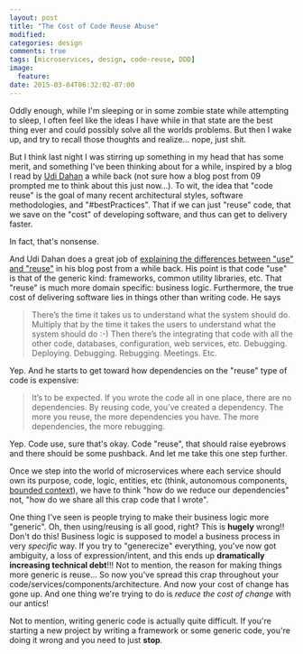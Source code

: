 ```yaml
---
layout: post
title: "The Cost of Code Reuse Abuse"
modified:
categories: design
comments: true
tags: [microservices, design, code-reuse, DDD]
image:
  feature:
date: 2015-03-04T06:32:02-07:00
---
```


Oddly enough, while I'm sleeping or in some zombie state while attempting to sleep, I often feel like the ideas I have while in that state are the best thing ever and could possibly solve all the worlds problems. But then I wake up, and try to recall those thoughts and realize... nope, just shit.

But I think last night I was stirring up something in my head that has some merit, and something I've been thinking about for a while, inspired by a blog I read by [Udi Dahan][udi] a while back (not sure how a blog post from 09 prompted me to think about this just now...). To wit, the idea that "code reuse" is the goal of many recent architectural styles, software methodologies, and "#bestPractices". That if we can just "reuse" code, that we save on the "cost" of developing software, and thus can get to delivery faster. 

In fact, that's nonsense.

And Udi Dahan does a great job of [explaining the differences between "use" and "reuse"][udi-reuse] in his blog post from a while back. His point is that code "use" is that of the generic kind: frameworks, common utility libraries, etc. That "reuse" is much more domain specific: business logic. Furthermore, the true cost of delivering software lies in things other than writing code. He says

>There’s the time it takes us to understand what the system should do.
>Multiply that by the time it takes the users to understand what the system should do :-)
>Then there’s the integrating that code with all the other code, databases, configuration, web services, etc.
>Debugging. Deploying. Debugging. Rebugging. Meetings. Etc.

Yep. And he starts to get toward how dependencies on the "reuse" type of code is expensive:

>It’s to be expected. If you wrote the code all in one place, there are no dependencies. By reusing code, you’ve created a dependency. The more you reuse, the more dependencies you have. The more dependencies, the more rebugging.
    
Yep. Code use, sure that's okay. Code "reuse", that should raise eyebrows and there should be some pushback. And let me take this one step further.   


Once we step into the world of microservices where each service should own its purpose, code, logic, entities, etc (think, autonomous components,  [bounded context][bc]), we have to think "how do we reduce our dependencies" not, "how do we share all this crap code that I wrote".

One thing I've seen is people trying to make their business logic more "generic". Oh, then using/reusing is all good, right? This is __hugely__ wrong!! Don't do this! Business logic is supposed to model a business process in very _specific_ way. If you try to "generecize" everything, you've now got ambiguity, a loss of expression/intent, and this ends up __dramatically increasing technical debt__!!! Not to mention, the reason for making things more generic is reuse... So now you've spread this crap throughout your code/services/components/architecture. And now your cost of change has gone up. And one thing we're trying to do is _reduce the cost of change_ with our antics!

Not to mention, writing generic code is actually quite difficult. If you're starting a new project by writing a framework or some generic code, you're doing it wrong and you need to just __stop__. 







[udi]: http://www.udidahan.com
[udi-reuse]: http://www.udidahan.com/2009/06/07/the-fallacy-of-reuse/
[bc]: http://martinfowler.com/bliki/BoundedContext.html
